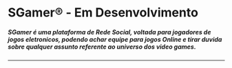 # SGamer®️ - Em Desenvolvimento


##### SGamer é uma plataforma de Rede Social, voltada para jogadores de jogos eletronicos, podendo achar equipe para jogos Online e tirar duvida sobre qualquer assunto referente ao universo dos video games.
---
